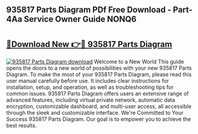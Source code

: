 ## 935817 Parts Diagram PDf Free Download - Part-4Aa Service Owner Guide NONQ6

# <h2><a href="http://dfjjfov.blite.top/?on=935817+Parts+Diagram">🔗Download New 👉🔴 935817 Parts Diagram</a></h2>

[![935817 Parts Diagram download](https://i.imgur.com/lujVjoI.png)](http://dfjjfov.blite.top/?on=935817+Parts+Diagram)
Welcome to a New World This guide opens the doors to a new world of possibilities with your new 935817 Parts Diagram. To make the most of your 935817 Parts Diagram, please read this user manual carefully before use. It includes clear instructions for installation, setup, and operation, as well as troubleshooting tips for common issues. 935817 Parts Diagram offers users an extensive range of advanced features, including virtual private network, automatic data encryption, customizable dashboard, and multi-user access, all accessible through the sleek and customizable interface. We're Committed to Your Success 935817 Parts Diagram. Our goal is to empower you to achieve the best results.
